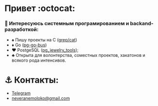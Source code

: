 # Привет :octocat:

### 👾 Интересуюсь системным програмированием и backand-разработкой:
- ♠️ Пишу проекты на C ([grep/cat](https://github.com/veranemoloko/mini-clone-grep-cat))
- ♦️ Go ([pg-go-bus]([https://github.com/veranemoloko/w](https://github.com/veranemoloko/wb-tech-l1)))
- ♥️ PostgeSQL ([pg_jewelry_tools](https://github.com/veranemoloko/pg_jewelry_tools));
- ♣️ Открыта для волонтерства, соместных проектов, хакатонов и всякого рода интенсивов. 

# ⚓ **Контакты:** 
  - [Telegram](https://t.me/veranemoloko)
  - neveranemoloko@gmail.com




